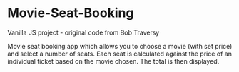 # Movie-Seat-Booking
Vanilla JS project - original code from Bob Traversy

Movie seat booking app which allows you to choose a movie (with set price) and select a number of seats. Each seat is calculated against the price of an individual ticket based on the movie chosen. The total is then displayed.
